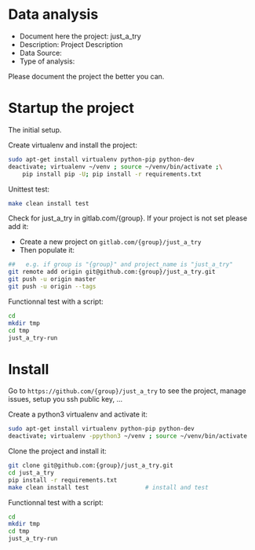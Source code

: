 # Data analysis
- Document here the project: just_a_try
- Description: Project Description
- Data Source:
- Type of analysis:

Please document the project the better you can.

# Startup the project

The initial setup.

Create virtualenv and install the project:
```bash
sudo apt-get install virtualenv python-pip python-dev
deactivate; virtualenv ~/venv ; source ~/venv/bin/activate ;\
    pip install pip -U; pip install -r requirements.txt
```

Unittest test:
```bash
make clean install test
```

Check for just_a_try in gitlab.com/{group}.
If your project is not set please add it:

- Create a new project on `gitlab.com/{group}/just_a_try`
- Then populate it:

```bash
##   e.g. if group is "{group}" and project_name is "just_a_try"
git remote add origin git@github.com:{group}/just_a_try.git
git push -u origin master
git push -u origin --tags
```

Functionnal test with a script:

```bash
cd
mkdir tmp
cd tmp
just_a_try-run
```

# Install

Go to `https://github.com/{group}/just_a_try` to see the project, manage issues,
setup you ssh public key, ...

Create a python3 virtualenv and activate it:

```bash
sudo apt-get install virtualenv python-pip python-dev
deactivate; virtualenv -ppython3 ~/venv ; source ~/venv/bin/activate
```

Clone the project and install it:

```bash
git clone git@github.com:{group}/just_a_try.git
cd just_a_try
pip install -r requirements.txt
make clean install test                # install and test
```
Functionnal test with a script:

```bash
cd
mkdir tmp
cd tmp
just_a_try-run
```
